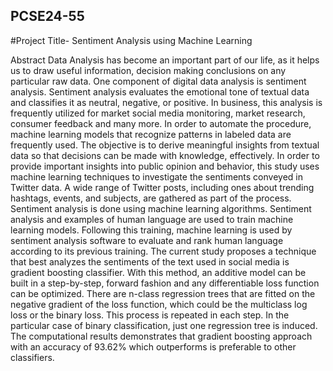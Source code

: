 ## PCSE24-55

#Project Title- Sentiment Analysis using Machine Learning

Abstract
Data Analysis has become an important part of our life, as it helps us to draw useful information, decision making conclusions on any particular raw data. One component of digital data analysis is sentiment analysis. Sentiment analysis evaluates the emotional tone of textual data and classifies it as neutral, negative, or positive. In business, this analysis is frequently utilized for market social media monitoring, market research, consumer feedback and many more. In order to automate the procedure, machine learning models that recognize patterns in labeled data are frequently used. The objective is to derive meaningful insights from textual data so that decisions can be made with knowledge, effectively. In order to provide important insights into public opinion and behavior, this study uses machine learning techniques to investigate the sentiments conveyed in Twitter data. A wide range of Twitter posts, including ones about trending hashtags, events, and subjects, are gathered as part of the process.
Sentiment analysis is done using machine learning algorithms. Sentiment analysis and examples of human language are used to train machine learning models. Following this training, machine learning is used by sentiment analysis software to evaluate and rank human language according to its previous training.
The current study proposes a technique that best analyzes the sentiments of the text used in social media is gradient boosting classifier. With this method, an additive model can be built in a step-by-step, forward fashion and any differentiable loss function can be optimized. There are n-class regression trees that are fitted on the negative gradient of the loss function, which could be the multiclass log loss or the binary loss. This process is repeated in each step. In the particular case of binary classification, just one regression tree is induced.
The computational results demonstrates that gradient boosting approach with an accuracy of 93.62% which outperforms is preferable to other classifiers.
